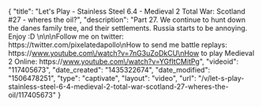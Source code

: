 {
    "title": "Let's Play - Stainless Steel 6.4 - Medieval 2 Total War: Scotland #27 - wheres the oil?",
    "description": "Part 27.  We continue to hunt down the danes family tree, and their settlements.  Russia starts to be annoying.  Enjoy :D \n\n\nFollow me on twitter: https:\/\/twitter.com\/pixelatedapollo\nHow to send me battle replays: https:\/\/www.youtube.com\/watch?v=7nG3uZoDkCU\nHow to play Medieval 2 Online: https:\/\/www.youtube.com\/watch?v=YGfItCMitPg",
    "videoid": "117405673",
    "date_created": "1435322674",
    "date_modified": "1506478251",
    "type": "captivate",
    "layout": "video",
    "url": "\/v\/let-s-play-stainless-steel-6-4-medieval-2-total-war-scotland-27-wheres-the-oil\/117405673"
}